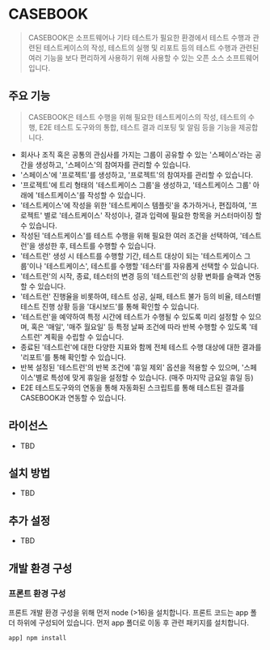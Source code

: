 CASEBOOK
======================

> CASEBOOK은 소프트웨어나 기타 테스트가 필요한 환경에서 테스트 수행과 관련된 테스트케이스의 작성, 테스트의 실행 및 리포트 등의 테스트 수행과 관련된 여러 기능을 보다 편리하게 사용하기 위해 사용할 수 있는 오픈 소스 소프트웨어입니다.
## 주요 기능
> CASEBOOK은 테스트 수행을 위해 필요한 테스트케이스의 작성, 테스트의 수행, E2E 테스트 도구와의 통합, 테스트 결과 리포팅 및 알림 등을 기능을 제공합니다.
* 회사나 조직 혹은 공통의 관심사를 가지는 그룹이 공유할 수 있는 '스페이스'라는 공간을 생성하고, '스페이스'의 참여자를 관리할 수 있습니다.
* '스페이스'에 '프로젝트'를 생성하고, '프로젝트'의 참여자를 관리할 수 있습니다.
* '프로젝트'에 트리 형태의 '테스트케이스 그룹'을 생성하고, '테스트케이스 그룹' 아래에 '테스트케이스'를 작성할 수 있습니다.
* '테스트케이스'에 작성을 위한 '테스트케이스 템플릿'을 추가하거나, 편집하여, '프로젝트' 별로 '테스트케이스' 작성이나, 결과 입력에 필요한 항목을 커스터마이징 할 수 있습니다.
* 작성된 '테스트케이스'를 테스트 수행을 위해 필요한 여러 조건을 선택하여, '테스트런'을 생성한 후, 테스트를 수행할 수 있습니다.
* '테스트런' 생성 시 테스트를 수행할 기간, 테스트 대상이 되는 '테스트케이스 그룹'이나 '테스트케이스', 테스트를 수행할 '테스터'를 자유롭게 선택할 수 있습니다.
* '테스트런'의 시작, 종료, 테스터의 변경 등의 '테스트런'의 상황 변화를 슬랙과 연동할 수 있습니다.
* '테스트런' 진행율을 비롯하여, 테스트 성공, 실패, 테스트 불가 등의 비율, 테스터별 테스트 진행 상황 등을 '대시보드'를 통해 확인할 수 있습니다.
* '테스트런'을 예약하여 특정 시간에 테스트가 수행될 수 있도록 미리 설정할 수 있으며, 혹은 '매일', '매주 월요일' 등 특정 날짜 조건에 따라 반복 수행할 수 있도록 '테스트런' 계획을 수립할 수 있습니다.
* 종료된 '테스트런'에 대한 다양한 지표와 함께 전체 테스트 수행 대상에 대한 결과를 '리포트'를 통해 확인할 수 있습니다.
* 반복 설정된 '테스트런'의 반복 조건에 '휴일 제외' 옵션을 적용할 수 있으며, '스페이스'별로 특성에 맞게 휴일을 설정할 수 있습니다. (매주 마지막 금요일 휴일 등)
* E2E 테스트도구와의 연동을 통해 자동화된 스크립트를 통해 테스트된 결과를 CASEBOOK과 연동할 수 있습니다.

## 라이선스
* TBD 
## 설치 방법
* TBD
## 추가 설정
* TBD
## 개발 환경 구성
### 프론트 환경 구성
프론트 개발 환경 구성을 위해 먼저 node (>16)을 설치합니다.
프론트 코드는 app 폴더 하위에 구성되어 있습니다. 먼저 app 폴더로 이동 후 관련 패키지를 설치합니다.
```agsl
app] npm install
```
